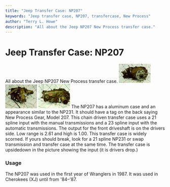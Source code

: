 ```yaml
---
title: "Jeep Transfer Case: NP207"
keywords: "Jeep transfer case, NP207, transfercase, New Process"
author: "Terry L. Howe"
description: "All about the Jeep NP207 New Process transfer case."
---
```

# Jeep Transfer Case: NP207
All about the Jeep NP207 New Process transfer case.
[![NP207 front](/xfer/np207fT.jpg)](/xfer/np207f.jpg)
[![NP207 side](/xfer/np207sT.jpg)](/xfer/np207s.jpg)
[![NP207 back](/xfer/np207bT.jpg)](/xfer/np207b.jpg)
The NP207 has a aluminum case and an appearance similar to the NP231.
It should have a tag on the back saying New Process Gear, Model 207.
This chain driven transfer case uses a 21 spline input with the manual transmissions and a 23 spline input with the automatic transmissions.
The output for the front driveshaft is on the drivers side.
Low range is 2.61 and high is 1.00.
This transfer case is widely scorned.
If yours should break, look for a 21 spline NP231 or swap transmission and transfer case at the same time.
The transfer case is upsidedown in the picture showing the input (it is drivers drop.)
### Usage
The NP207 was used in the first year of Wranglers in 1987.
It was used in Cherokees (XJ) until from '84–'87.